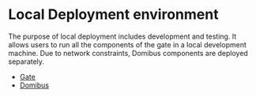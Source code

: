 # Local Deployment environment

The purpose of local deployment includes development and testing. It allows users to run all the components of the gate in a local development machine. Due to network constraints, Domibus components are deployed separately.

- [Gate](efti-gate/README.md)
- [Domibus](domibus/README.md)
